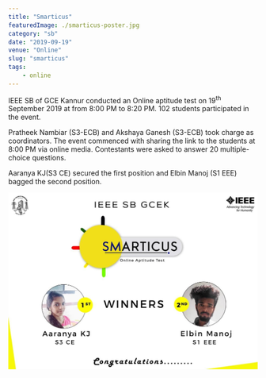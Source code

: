 ```yaml
---
title: "Smarticus"
featuredImage: ./smarticus-poster.jpg
category: "sb"
date: "2019-09-19"
venue: "Online"
slug: "smarticus"
tags:
    - online
---
```


IEEE SB of GCE Kannur conducted an Online aptitude test on 19<sup>th</sup> September 2019 at from 8:00 PM to 8:20 PM. 102 students participated in the event.

Pratheek Nambiar (S3-ECB) and Akshaya Ganesh (S3-ECB) took charge as coordinators. The event commenced with sharing the link to the students at 8:00 PM via online media. Contestants were asked to answer 20 multiple-choice questions.

Aaranya KJ(S3 CE) secured the first position and Elbin Manoj (S1 EEE) bagged the second position.

![Smarticus Winners](./smarticus-winners.jpg)